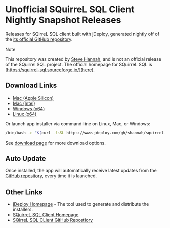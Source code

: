 # Unofficial SQuirreL SQL Client Nightly Snapshot Releases
Releases for SQirreL SQL client built with jDeploy, generated nightly off of the [its official GitHub repository](https://github.com/squirrel-sql-client/squirrel-sql-code).

> [!NOTE]
> This repository was created by [Steve Hannah](https://sjhannah.com), and is not an official release of the SQuirrel SQL project.  The official homepage for SQuirreL SQL is [https://squirrel-sql.sourceforge.io/](here).

## Download Links

* [Mac (Apple Silicon)](https://github.com/shannah/squirrel-sql-releases/releases/download/master/SQirreL.SQL.Client.Installer-mac-arm64-%40master_25J7.tgz)
* [Mac (Intel)](https://github.com/shannah/squirrel-sql-releases/releases/download/master/SQirreL.SQL.Client.Installer-mac-x64-%40master_25J7.tgz)
* [Windows (x64)](https://github.com/shannah/squirrel-sql-releases/releases/download/master/SQirreL.SQL.Client.Installer-win-x64-%40master_25J7.zip)
* [Linux (x64)](https://github.com/shannah/squirrel-sql-releases/releases/download/master/SQirreL.SQL.Client.Installer-linux-x64-%40master_25J7.gz)

Or launch app installer via command-line on Linux, Mac, or Windows:

```bash
/bin/bash -c "$(curl -fsSL https://www.jdeploy.com/gh/shannah/squirrel-sql-releases/master/install.sh)"
```

See [download page](https://www.jdeploy.com/gh/shannah/squirrel-sql-releases/master) for more download options.


## Auto Update

Once installed, the app will automatically receive latest updates from the [GitHub repository](https://github.com/squirrel-sql-client/squirrel-sql-code), every time it is launched.

## Other Links

- [jDeploy Homepage](https://github.com/squirrel-sql-client/squirrel-sql-code) - The tool used to generate and distribute the installers.
- [SQuirreL SQL Client Homepage](https://squirrel-sql.sourceforge.io/)
- [SQirreL SQL CLient GitHub Repostiory](https://github.com/squirrel-sql-client/squirrel-sql-code)